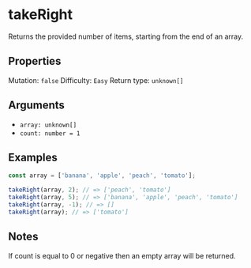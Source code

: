 # takeRight

Returns the provided number of items, starting from the end of an array.

## Properties

Mutation: `false`
Difficulty: `Easy`
Return type: `unknown[]`

## Arguments

- `array: unknown[]`
- `count: number = 1`

## Examples

```typescript
const array = ['banana', 'apple', 'peach', 'tomato'];

takeRight(array, 2); // => ['peach', 'tomato']
takeRight(array, 5); // => ['banana', 'apple', 'peach', 'tomato']
takeRight(array, -1); // => []
takeRight(array); // => ['tomato']
```

## Notes

If count is equal to 0 or negative then an empty array will be returned.
